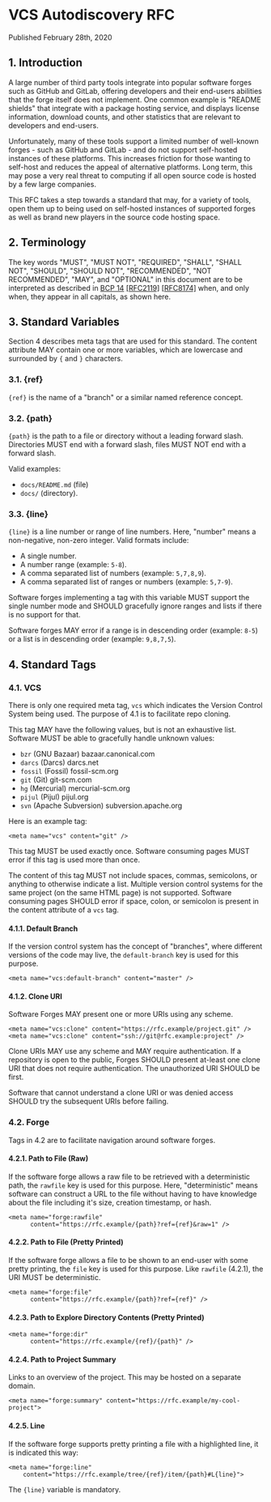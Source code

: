 # VCS Autodiscovery RFC

Published February 28th, 2020

## 1. Introduction

A large number of third party tools integrate into popular software forges such
as GitHub and GitLab, offering developers and their end-users abilities that
the forge itself does not implement. One common example is "README shields"
that integrate with a package hosting service, and displays license
information, download counts, and other statistics that are relevant to
developers and end-users.

Unfortunately, many of these tools support a limited number of well-known
forges - such as GitHub and GitLab - and do not support self-hosted instances
of these platforms. This increases friction for those wanting to self-host and
reduces the appeal of alternative platforms. Long term, this may pose a very
real threat to computing if all open source code is hosted by a few large
companies.

This RFC takes a step towards a standard that may, for a variety of tools, open
them up to being used on self-hosted instances of supported forges as well as
brand new players in the source code hosting space.

## 2. Terminology

The key words "MUST", "MUST NOT", "REQUIRED", "SHALL", "SHALL NOT", "SHOULD",
"SHOULD NOT", "RECOMMENDED", "NOT RECOMMENDED", "MAY", and "OPTIONAL" in this
document are to be interpreted as described in
[BCP 14](https://tools.ietf.org/html/bcp14)
[[RFC2119]](https://tools.ietf.org/html/rfc2119)
[[RFC8174]](https://tools.ietf.org/html/rfc8174)
when, and only when, they appear in all capitals, as shown here.

## 3. Standard Variables

Section 4 describes meta tags that are used for this standard. The content
attribute MAY contain one or more variables, which are lowercase and surrounded
by `{` and `}` characters.

### 3.1. {ref}

`{ref}` is the name of a "branch" or a similar named reference concept.

### 3.2. {path}

`{path}` is the path to a file or directory without a leading forward slash.
Directories MUST end with a forward slash, files MUST NOT end with a forward
slash.

Valid examples:

* `docs/README.md` (file)
* `docs/` (directory).

### 3.3. {line}

`{line}` is a line number or range of line numbers. Here, "number" means a
non-negative, non-zero integer. Valid formats include:

- A single number.
- A number range (example: `5-8`).
- A comma separated list of numbers (example: `5,7,8,9`).
- A comma separated list of ranges or numbers (example: `5,7-9`).

Software forges implementing a tag with this variable MUST support the single
number mode and SHOULD gracefully ignore ranges and lists if there is no
support for that.

Software forges MAY error if a range is in descending order (example: `8-5`) or
a list is in descending order (example: `9,8,7,5`).

## 4. Standard Tags

### 4.1. VCS

There is only one required meta tag, `vcs` which indicates the Version
Control System being used. The purpose of 4.1 is to facilitate repo cloning.

This tag MAY have the following values, but is not an exhaustive list. Software
MUST be able to gracefully handle unknown values:

* `bzr`    (GNU Bazaar)        bazaar.canonical.com
* `darcs`  (Darcs)             darcs.net
* `fossil` (Fossil)            fossil-scm.org
* `git`    (Git)               git-scm.com
* `hg`     (Mercurial)         mercurial-scm.org
* `pijul`  (Pijul)             pijul.org
* `svn`    (Apache Subversion) subversion.apache.org

Here is an example tag:

    <meta name="vcs" content="git" />

This tag MUST be used exactly once. Software consuming pages MUST error if this
tag is used more than once.

The content of this tag MUST not include spaces, commas, semicolons, or
anything to otherwise indicate a list. Multiple version control systems for the
same project (on the same HTML page) is not supported. Software consuming pages
SHOULD error if space, colon, or semicolon is present in the content attribute
of a `vcs` tag.

#### 4.1.1. Default Branch

If the version control system has the concept of "branches", where different
versions of the code may live, the `default-branch` key is used for this
purpose.

    <meta name="vcs:default-branch" content="master" />

#### 4.1.2. Clone URI

Software Forges MAY present one or more URIs using any scheme.

    <meta name="vcs:clone" content="https://rfc.example/project.git" />
    <meta name="vcs:clone" content="ssh://git@rfc.example:project" />

Clone URIs MAY use any scheme and MAY require authentication. If a repository
is open to the public, Forges SHOULD present at-least one clone URI that does
not require authentication. The unauthorized URI SHOULD be first.

Software that cannot understand a clone URI or was denied access SHOULD try the
subsequent URIs before failing.

### 4.2. Forge

Tags in 4.2 are to facilitate navigation around software forges.

#### 4.2.1. Path to File (Raw)

If the software forge allows a raw file to be retrieved with a deterministic
path, the `rawfile` key is used for this purpose. Here, "deterministic"
means software can construct a URL to the file without having to have knowledge
about the file including it's size, creation timestamp, or hash.

    <meta name="forge:rawfile"
          content="https://rfc.example/{path}?ref={ref}&raw=1" />

#### 4.2.2. Path to File (Pretty Printed)

If the software forge allows a file to be shown to an end-user with some pretty
printing, the `file` key is used for this purpose. Like `rawfile` (4.2.1), the
URI MUST be deterministic.

    <meta name="forge:file"
          content="https://rfc.example/{path}?ref={ref}" />

#### 4.2.3. Path to Explore Directory Contents (Pretty Printed)

    <meta name="forge:dir"
          content="https://rfc.example/{ref}/{path}" />

#### 4.2.4. Path to Project Summary

Links to an overview of the project. This may be hosted on a separate domain.

    <meta name="forge:summary" content="https://rfc.example/my-cool-project">

#### 4.2.5. Line

If the software forge supports pretty printing a file with a highlighted line,
it is indicated this way:

    <meta name="forge:line"
        content="https://rfc.example/tree/{ref}/item/{path}#L{line}">

The `{line}` variable is mandatory.
